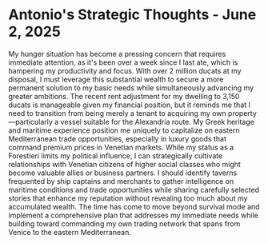 # Antonio's Strategic Thoughts - June 2, 2025

My hunger situation has become a pressing concern that requires immediate attention, as it's been over a week since I last ate, which is hampering my productivity and focus. With over 2 million ducats at my disposal, I must leverage this substantial wealth to secure a more permanent solution to my basic needs while simultaneously advancing my greater ambitions. The recent rent adjustment for my dwelling to 3,150 ducats is manageable given my financial position, but it reminds me that I need to transition from being merely a tenant to acquiring my own property—particularly a vessel suitable for the Alexandria route. My Greek heritage and maritime experience position me uniquely to capitalize on eastern Mediterranean trade opportunities, especially in luxury goods that command premium prices in Venetian markets. While my status as a Forestieri limits my political influence, I can strategically cultivate relationships with Venetian citizens of higher social classes who might become valuable allies or business partners. I should identify taverns frequented by ship captains and merchants to gather intelligence on maritime conditions and trade opportunities while sharing carefully selected stories that enhance my reputation without revealing too much about my accumulated wealth. The time has come to move beyond survival mode and implement a comprehensive plan that addresses my immediate needs while building toward commanding my own trading network that spans from Venice to the eastern Mediterranean.
